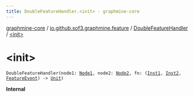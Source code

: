 ```yaml
---
title: DoubleFeatureHandler.<init> - graphmine-core
---
```


[graphmine-core](../../index.html) / [io.github.sof3.graphmine.feature](../index.html) / [DoubleFeatureHandler](index.html) / [&lt;init&gt;](./-init-.html)

# &lt;init&gt;

`DoubleFeatureHandler(node1: `[`Node1`](index.html#Node1)`, node2: `[`Node2`](index.html#Node2)`, fn: (`[`Inst1`](index.html#Inst1)`, `[`Inst2`](index.html#Inst2)`, `[`FeatureEvent`](../-feature-event.html)`) -> `[`Unit`](https://kotlinlang.org/api/latest/jvm/stdlib/kotlin/-unit/index.html)`)`

**Internal**

